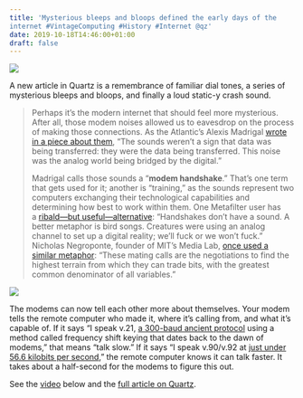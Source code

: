```yaml
---
title: 'Mysterious bleeps and bloops defined the early days of the
internet #VintageComputing #History #Internet @qz'
date: 2019-10-18T14:46:00+01:00
draft: false
---
```


![](https://cdn-blog.adafruit.com/uploads/2019/10/Untitled-69.png)

A new article in Quartz is a remembrance of familiar dial tones, a series of mysterious bleeps and bloops, and finally a loud static-y crash sound.

> Perhaps it’s the modern internet that should feel more mysterious. After all, those modem noises allowed us to eavesdrop on the process of making those connections. As the Atlantic’s Alexis Madrigal [wrote in a piece about them](https://www.theatlantic.com/technology/archive/2012/06/the-mechanics-and-meaning-of-that-ol-dial-up-modem-sound/257816/), “The sounds weren’t a sign that data was being transferred: they were the data being transferred. This noise was the analog world being bridged by the digital.”
> 
> Madrigal calls those sounds a “**modem handshake**.” That’s one term that gets used for it; another is “training,” as the sounds represent two computers exchanging their technological capabilities and determining how best to work within them. One Metafilter user has a [ribald—but useful—alternative](https://www.metafilter.com/116577/Pshhhkkkkkkrrrrkakingkakingkakingtshchchchchchchchcchdingdingding#4377299): “Handshakes don’t have a sound. A better metaphor is bird songs. Creatures were using an analog channel to set up a digital reality; we’ll fuck or we won’t fuck.” Nicholas Negroponte, founder of MIT’s Media Lab, [once used a similar metaphor](https://www.nytimes.com/1995/05/29/business/what-goes-on-call-of-the-modem-to-some-is-a-sweet-nothing.html): “These mating calls are the negotiations to find the highest terrain from which they can trade bits, with the greatest common denominator of all variables.”

![](https://cms.qz.com/wp-content/uploads/2019/09/shutterstock_679214662-copy.jpg?quality=75&strip=all&w=450&h=392&crop=1)

The modems can now tell each other more about themselves. Your modem tells the remote computer who made it, where it’s calling from, and what it’s capable of. If it says “I speak v.21, [a 300-baud ancient protocol](http://tldp.org/HOWTO/Modem-HOWTO-29.html) using a method called frequency shift keying that dates back to the dawn of modems,” that means “talk slow.” If it says “I speak v.90/v.92 at [just under 56.6 kilobits per second](http://almcom.net/56kfaqs.html),” the remote computer knows it can talk faster. It takes about a half-second for the modems to figure this out.

See the [video](https://youtu.be/ckc6XSSh52w) below and the [full article on Quartz](https://qz.com/1709848/dial-up-internet-was-defined-by-a-distinct-sound/).